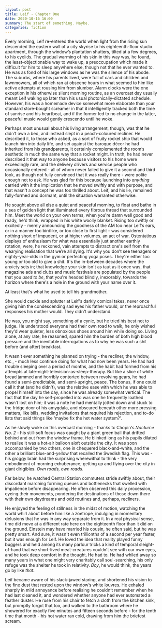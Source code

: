 ```yaml
---
layout: post
title: Leif - Chapter One
date: 2020-10-16 16:00
summary: The start of something. Maybe.
categories: fiction
---
```




   Every morning, Leif re-entered the world when light from the rising sun descended the eastern wall of a city skyrise to his eighteenth-floor studio apartment, through the window’s plantation shutters, tilted at a few degrees, to his eyelids. The gradual warming of his skin in this way was, he found, the least-objectionable way to wake up, a preoccupation which made it difficult for him to sleep anywhere else, though not that he ever wanted to. He was as fond of his large windows as he was the silence of his abode. The suburbs, where his parents lived, were full of cars and children and lawnmowers, all of which ran at obscene hours in what seemed to him like active attempts at rousing him from slumber. Alarm clocks were the one exception in his otherwise silent morning routine, as an overcast day usually meant Leif waking up later than his usual photonically-dictated schedule. However, his was a homemade device somewhat more elaborate than your standard store-bought screamer in that it intelligently tracked both the time of sunrise and his heartbeat, and if the former led to no change in the latter, peaceful music would gently crescendo until he woke.

   Perhaps most unusual about his living arrangement, though, was that he didn't own a bed, and instead slept in a peach-coloured recliner. He described it, to those who asked, as a sort of fruity rocket ship that would launch him into daily life, and set against the baroque décor he had inherited from his grandparents, it certainly complemented the room’s aesthetic in much the same way that a rocket might. In truth, he had never described it that way to anyone because visitors to his home were exceedingly rare, and the delivery drivers and service people who occasionally entered - all of whom never failed to give it a second and third look, as though not fully convinced that it was really there - were polite enough not to ask. He was glad for this because launching into _anything_ carried with it the implication that he moved swiftly and with purpose, and that wasn't a concept he was too thrilled about. Leif, and his lie, remained fully-formed and dormant, until the situation warranted otherwise.

   He sought above all else a quiet and peaceful morning, to float and bathe in a sea of golden light that illuminated every fibrous thread that surrounded him. Meet the world on your own terms, when you're damn well good and ready, he'd think, wrapped in his white woolly blanket. Rising too swiftly or excitedly - merely announcing the goodness of the AM too near Leif’s ears, or in a manner too birdlike, or too close to first light - was considered nothing short of impudent, or at higher volumes, an act of war. Ostentatious displays of enthusiasm for what was essentially just another earthly rotation, were, he reckoned, vain attempts to distract one's self from the wearying realisation that we’re all dying. It's why you don’t see teenagers or eighty-year-olds in the gym or perfecting yoga poses. They're either too young or too old to give a shit. It's the in-between decades where the anxiety sets in; that knowledge your skin isn't as taut as it once was, that magazine ads and clubs and music festivals are populated by the people that you _used to be_, that you're headed blindly, inexorably, towards the horizon where there's a hole in the ground with your name over it.

   At least that's what he used to tell his grandmother.

   She would cackle and splutter at Leif's darkly comical takes, never once giving him the condescending sad eyes his father would, or the reproachful responses his mother would. They didn't understand.

   He was, you might say, something of a cynic, but he tried his best not to judge. He understood everyone had their own road to walk, he only wished they'd wear quieter, less obnoxious shoes around him while doing so. Living alone, at any rate, he reasoned, spared him the burden of both high blood pressure and the inevitable interrogations as to why he was such a shit before (and after) breakfast.
     
   It wasn't ever something he planned on trying - the recliner, the window, etc., - much less continue doing for what had now been years. He had had trouble sleeping over a period of months, and the habit had formed from his attempts at late-night-television-as-sleep-therapy. But like a slice of white bread jammed and horribly contorted between revolving gears, he had found a semi-predictable, and semi-upright, peace. The bonus, if one could call it that (and he didn't), was the relative ease with which he was able to propel himself into the day, since he was already somewhat vertical. The fact that the day he self-propelled into was one he frequently loathed wasn't lost on him; it was a note he had mentally jotted down and stuck to the fridge door of his amygdala, and obscured beneath other more pressing matters, like bills, wedding invitations that required his rejection, and to-do lists that said things like 'maybe fix the hot water system?'.
    
   As he slowly woke on this overcast morning - thanks to Chopin's _Nocturne No. 2_ - his still-soft focus was caught by a giant green ball that drifted behind and out from the window frame. He blinked long as his pupils dilated to realise it was a hot-air balloon aloft outside the city. It was soon accompanied by two others, one in chequered black-and-white, and the other a brilliant blue-and-yellow that recalled the Swedish flag. This was - his groggy brain had the surprising wherewithal to think - the very embodiment of morning exhuberance; getting up and flying over the city in giant dirigibles. _Own roads, own roads_.
   
   Far below, he watched Central Station commuters stride swiftly about, their discordant marching forming queues and bottlenecks that swelled with impatience before disappearing. He often observed this daily procession, eyeing their movements, pondering the destinations of those down there  with their own daydreams and odd routines and, perhaps, recliners.
   
   He enjoyed the feeling of stillness in the midst of motion, watching the world whirl about before him like a zoetrope, indulging in momentary delusions that he was in any way separate from it. In a real physical sense, time did move at a different rate here on the eighteenth floor than it did on the ground. Einstein may have married his cousin, he often said, but he was pretty smart.  And sure, it wasn't even trillionths of a second per year faster, but it was enough for Leif. He loved the idea that reality played funny buggers and held among its many parlour tricks a kind of temporal sleight-of-hand that we short-lived meat-creatures couldn’t see with our own eyes, and he took deep comfort in the thought. He had to. He had whiled away so many years in what one might very charitably call soul-searching, his only refuge was the shelter he took in relativity. _Boy_, he would think, the years go by like _that_.
   
   Leif became aware of his slack-jawed staring, and shortened his vision to the fine dust that rested upon the window’s white louvres. He exhaled sharply in mild annoyance before realising he couldn’t remember when he had last cleaned it, and wondered whether anyone had ever automated a feather duster. He rose from his chair to fetch a cloth from the kitchen sink, but promptly forgot that too, and walked to the bathroom where he showered for exactly five minutes and fifteen seconds before - for the tenth time that month - his hot water ran cold, drawing from him the briefest scream.
